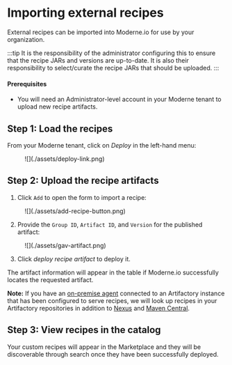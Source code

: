 # Importing external recipes

External recipes can be imported into Moderne.io for use by your organization.

:::tip
It is the responsibility of the administrator configuring this to ensure that the recipe JARs and versions are up-to-date. It is also their responsibility to select/curate the recipe JARs that should be uploaded.
:::

#### Prerequisites

* You will need an Administrator-level account in your Moderne tenant to upload new recipe artifacts.

## Step 1: Load the recipes

From your Moderne tenant, click on _Deploy_ in the left-hand menu:

<figure>
  ![](./assets/deploy-link.png)
  <figcaption></figcaption>
</figure>

## Step 2: Upload the recipe artifacts

1. Click `Add` to open the form to import a recipe:

<figure>
  ![](./assets/add-recipe-button.png)
  <figcaption></figcaption>
</figure>

2. Provide the `Group ID`, `Artifact ID`, and `Version` for the published artifact:

<figure>
  ![](./assets/gav-artifact.png)
  <figcaption></figcaption>
</figure>

3. Click _deploy recipe artifact_ to deploy it.

The artifact information will appear in the table if Moderne.io successfully locates the requested artifact.

**Note:** If you have an [on-premise agent](./agent-configuration/agent-config.md) connected to an Artifactory instance that has been configured to serve recipes, we will look up recipes in your Artifactory repositories in addition to [Nexus](https://oss.sonatype.org/) and [Maven Central](https://search.maven.org/).

## Step 3: View recipes in the catalog

Your custom recipes will appear in the Marketplace and they will be discoverable through search once they have been successfully deployed.
